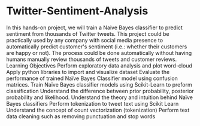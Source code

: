 # Twitter-Sentiment-Analysis

In this hands-on project, we will train a Naive Bayes classifier to predict sentiment from thousands of Twitter tweets. This project could be practically used by any company with social media presence to automatically predict customer's sentiment (i.e.: whether their customers are happy or not). The process could be done automatically without having humans manually review thousands of tweets and customer reviews.
Learning Objectives
Perform exploratory data analysis and plot word-cloud
Apply python libraries to import and visualize dataset
Evaluate the performance of trained Naïve Bayes Classifier model using confusion matrices.
Train Naïve Bayes classifier models using Scikit-Learn to preform classification
Understand the difference between prior probability, posterior probability and likelihood.
Understand the theory and intuition behind Naïve Bayes classifiers
Perform tokenization to tweet text using Scikit Learn
Understand the concept of count vectorization (tokenization)
Perform text data cleaning such as removing punctuation and stop words
